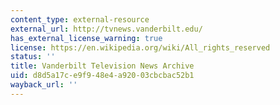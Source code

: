 ```yaml
---
content_type: external-resource
external_url: http://tvnews.vanderbilt.edu/
has_external_license_warning: true
license: https://en.wikipedia.org/wiki/All_rights_reserved
status: ''
title: Vanderbilt Television News Archive
uid: d8d5a17c-e9f9-48e4-a920-03cbcbac52b1
wayback_url: ''
---
```

